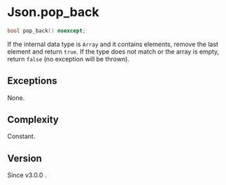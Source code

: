 # **Json.pop_back**

```cpp
bool pop_back() noexcept;
```

If the internal data type is `Array` and it contains elements, remove the last element and return `true`. If the type does not match or the array is empty, return `false` (no exception will be thrown).

## Exceptions

None.

## Complexity

Constant.

## Version

Since v3.0.0 .

